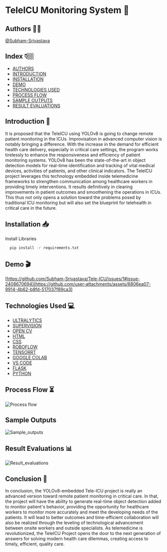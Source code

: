 # TeleICU Monitoring System 🛌

## Authors ✍🏻

 [@Subham-Srivastava](https://github.com/Subham-Srivastava)

## Index 👇🏼

* [AUTHORS](#authors-)
* [INTRODUCTION](#introduction-)
* [INSTALLATION](#installation-)
* [DEMO](#demo-)
* [TECHNOLOGIES USED](#technologies-used-)
* [PROCESS FLOW](#process-flow-)
* [SAMPLE OUTPUTS](#sample-outputs)
* [RESULT EVALUATIONS](#result-evaluations-)

## Introduction 📖

It is proposed that the TeleICU using YOLOv8 is going to change remote patient monitoring in the ICUs. Improvisation in advanced computer vision is notably bringing a difference. With the increase in the demand for efficient health care delivery, especially in critical care settings, the program works tirelessly to enhance the responsiveness and efficiency of patient monitoring systems. YOLOv8 has been the state-of-the-art in object detection models for real-time identification and tracking of vital medical devices, activities of patients, and other clinical indicators. The TeleICU project leverages this technology embedded inside telemedicine frameworks to strengthen communication among healthcare workers in providing timely interventions. It results definitively in clearing improvements in patient outcomes and smoothening the operations in ICUs. This thus not only opens a solution toward the problems posed by traditional ICU monitoring but will also set the blueprint for telehealth in critical care in the future.

## Installation 📥

Install Libraries 

```bash
  pip install -r requirements.txt
```

## Demo 🎬

[https://github.com/Subham-Srivastava/Tele-ICU/issues/1#issue-2408670694](https://github.com/user-attachments/assets/6806ea07-9914-4b62-b8fd-517037f89ca3)


## Technologies Used 💻

- [ULTRALYTICS](https://docs.ultralytics.com/)
- [SUPERVISION](https://supervision.roboflow.com/latest/)
- [OPEN CV](https://docs.opencv.org/4.x/)
- [HTML](https://developer.mozilla.org/en-US/docs/Web/HTML)
- [CSS](https://developer.mozilla.org/en-US/docs/Web/CSS)
- [ROBOFLOW](https://docs.roboflow.com/)
- [TENSORRT](https://docs.nvidia.com/deeplearning/tensorrt/developer-guide/index.html)
- [GOOGLE COLAB](https://colab.research.google.com/github/jakevdp/PythonDataScienceHandbook/blob/master/notebooks/01.01-Help-And-Documentation.ipynb)
- [VS CODE](https://code.visualstudio.com/docs)
- [FLASK](https://flask.palletsprojects.com/en/3.0.x/)
- [PYTHON](https://docs.python.org/3/)

## Process Flow ⏳

![Process flow](https://github.com/user-attachments/assets/83c8af63-6b07-4200-b0b2-1fe3f156eba0)

## Sample Outputs

![Sample_outputs](https://github.com/user-attachments/assets/123e374e-5959-496b-99b1-9ec2f4e0fc7b)

## Result Evaluations 📊

![Result_evaluations](https://github.com/user-attachments/assets/5079cf33-c290-45e5-8283-08f353fc9364)

## Conclusion 🚩
In conclusion, the YOLOv8-embedded Tele-ICU project is really an advanced version toward remote patient monitoring in critical care. In that, the project will have the ability to generate real-time object detection added to monitor patient's behavior, providing the opportunity for healthcare workers to monitor more accurately and meet the developing needs of the patients. It  will lead to better outcomes and time-efficient collaboration will also be realized through the leveling of technological advancement between onsite workers and outside specialists. As telemedicine is revolutionized, the TeleICU Project opens the door to the next generation of answers for solving modern health care dilemmas, creating access to timely, efficient, quality care.



